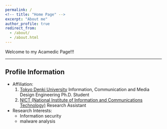 ```yaml
---
permalink: /
<!-- title: "Home Page" -->
excerpt: "About me"
author_profile: true
redirect_from: 
  - /about/
  - /about.html
---
```


Welcome to my Acamedic Page!!!

---------
## Profile Information
- Affiliation: 
  1. [Tokyo Denki University](https://www.dendai.ac.jp/en/) Information, Communication and Media Design Engineering Ph.D. Student
  2. [NICT (National Institute of Information and Communications Technology)](https://www.nict.go.jp/en/index.html) Research Assistant
- Research Interests:
  - Information security
  - malware analysis
